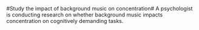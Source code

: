 #Study the impact of background music on concentration#
A psychologist is conducting research on whether background music impacts concentration on cognitively demanding tasks.

